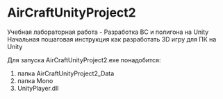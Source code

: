 # AirCraftUnityProject2
Учебная лабораторная работа - Разработка ВС и полигона на Unity
Начальная пошаговая инструкция как разработать 3D игру для ПК на Unity

Для запуска AirCraftUnityProject2.exe понадобится:
1) папка AirCraftUnityProject2_Data
2) папка Mono
3) UnityPlayer.dll
